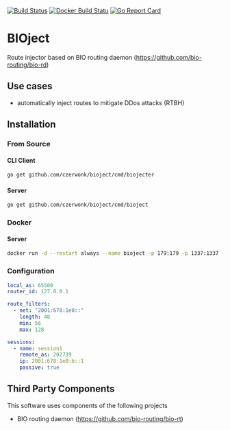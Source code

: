 [![Build Status](https://travis-ci.org/czerwonk/bioject.svg)](https://travis-ci.org/czerwonk/bioject)
[![Docker Build Statu](https://img.shields.io/docker/build/czerwonk/bioject.svg)](https://hub.docker.com/r/czerwonk/bioject/builds)
[![Go Report Card](https://goreportcard.com/badge/github.com/czerwonk/bioject)](https://goreportcard.com/report/github.com/czerwonk/bioject)

# BIOject
Route injector based on BIO routing daemon (https://github.com/bio-routing/bio-rd)

## Use cases
* automatically inject routes to mitigate DDos attacks (RTBH)

## Installation

### From Source

#### CLI Client
```bash
go get github.com/czerwonk/bioject/cmd/biojecter
```

#### Server
```bash
go get github.com/czerwonk/bioject/cmd/bioject
```

### Docker

#### Server
```bash
docker run -d --restart always --name bioject -p 179:179 -p 1337:1337 -p 6500:6500 -v /etc/bioject:/config czerwonk/bioject
```

### Configuration
```yaml
local_as: 65500
router_id: 127.0.0.1

route_filters:
  - net: "2001:678:1e0::"
    length: 48
    min: 56
    max: 128

sessions:
  - name: session1
    remote_as: 202739
    ip: 2001:678:1e0:b::1
    passive: true
```

## Third Party Components
This software uses components of the following projects
* BIO routing daemon (https://github.com/bio-routing/bio-rt)
